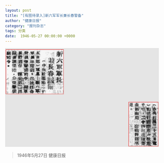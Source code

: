 ```yaml
---
layout: post
title: "[有图待录入]新六军军长兼长春警备"
author: "健康日报"
category: "报刊杂志"
tags: 分类
date:  1946-05-27 00:00:00 +0000
---
```


![新六军军长兼长春警备](../assets/images/newspapers/新六军军长兼长春警备.png)




> 1946年5月27日 健康日报
